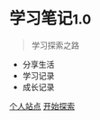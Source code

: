 

# 学习笔记<small>1.0</small>

> 学习探索之路

- 分享生活
- 学习记录
- 成长记录




[个人站点](https://www.litao.tech)
[开始探索](README.md)

